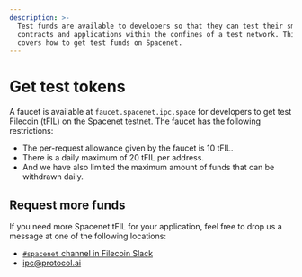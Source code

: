 ```yaml
---
description: >-
  Test funds are available to developers so that they can test their smart
  contracts and applications within the confines of a test network. This page
  covers how to get test funds on Spacenet.
---
```


# Get test tokens

A faucet is available at `faucet.spacenet.ipc.space` for developers to get test Filecoin (tFIL) on the Spacenet testnet. The faucet has the following restrictions:

* The per-request allowance given by the faucet is 10 tFIL.
* There is a daily maximum of 20 tFIL per address.
* And we have also limited the maximum amount of funds that can be withdrawn daily.

## Request more funds

If you need more Spacenet tFIL for your application, feel free to drop us a message at one of the following locations:

* [`#spacenet` channel in Filecoin Slack](https://filecoinproject.slack.com/archives/C043ZAHPFKL)
* [ipc@protocol.ai](mailto:ipc@protocol.ai)
